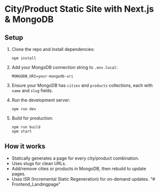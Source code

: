 # City/Product Static Site with Next.js & MongoDB

## Setup

1. Clone the repo and install dependencies:
   ```
   npm install
   ```

2. Add your MongoDB connection string to `.env.local`:
   ```
   MONGODB_URI=your-mongodb-uri
   ```

3. Ensure your MongoDB has `cities` and `products` collections, each with `name` and `slug` fields.

4. Run the development server:
   ```
   npm run dev
   ```

5. Build for production:
   ```
   npm run build
   npm start
   ```

## How it works

- Statically generates a page for every city/product combination.
- Uses slugs for clean URLs.
- Add/remove cities or products in MongoDB, then rebuild to update pages.
- Uses ISR (Incremental Static Regeneration) for on-demand updates. "# Frontend_Landingpage" 
